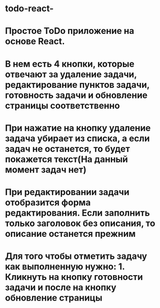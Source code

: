 # todo-react-
# Простое ToDo приложение на основе React.
# В нем есть 4 кнопки, которые отвечают за удаление задачи, редактирование пунктов задачи, готовность задачи и обновление страницы соответственно
# При нажатие на кнопку удаление задача убирает из списка, а если задач не останется, то будет покажется текст(На данный момент задач нет)
# При редактировании задачи отобразится форма редактирования. Если заполнить только заголовок без описания, то описание останется прежним
# Для того чтобы отметить задачу как выполненную нужно: 1. Кликнуть на кнопку готовности задачи и после на кнопку обновление страницы
